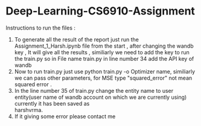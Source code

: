 # Deep-Learning-CS6910-Assignment 

Instructions to run the files :
1. To generate all the result of the report just run the Assignment_1_Harsh.ipynb file from the start , after changing the wandb key , It will give all the results ,
    similiarly we need to add the key to run the train.py so in File name train.py in line number 34 add the API key of wandb
3. Now to run train.py just use python train.py -o Optimizer name, similiarly we can pass other parameters, for MSE type "squared_error" not mean squared error .
4. In the line number 35 of train.py change the entity name to user entity(user name of wandb account on which we are currently using) currently it has been saved as     
   harshvrma.
5. If it giving some error please contact me
